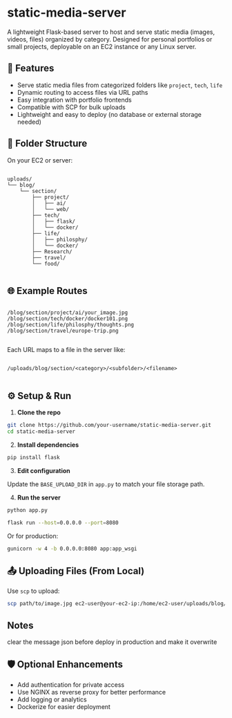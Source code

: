 # static-media-server

A lightweight Flask-based server to host and serve static media (images, videos, files) organized by category. Designed for personal portfolios or small projects, deployable on an EC2 instance or any Linux server.

## 🚀 Features

- Serve static media files from categorized folders like `project`, `tech`, `life`
- Dynamic routing to access files via URL paths
- Easy integration with portfolio frontends
- Compatible with SCP for bulk uploads
- Lightweight and easy to deploy (no database or external storage needed)

## 📁 Folder Structure

On your EC2 or server:

```

uploads/
└── blog/
    └── section/
        ├── project/
        │   ├── ai/
        │   └── web/
        ├── tech/
        │   ├── flask/
        │   └── docker/
        ├── life/
        │   ├── philosphy/
        │   └── docker/
        ├── Research/
        ├── travel/
        └── food/


```

## 🌐 Example Routes

```

/blog/section/project/ai/your_image.jpg
/blog/section/tech/docker/docker101.png
/blog/section/life/philosphy/thoughts.png
/blog/section/travel/europe-trip.png


```

Each URL maps to a file in the server like:

```

/uploads/blog/section/<category>/<subfolder>/<filename>


````

## ⚙️ Setup & Run

1. **Clone the repo**

```bash
git clone https://github.com/your-username/static-media-server.git
cd static-media-server
````

2. **Install dependencies**

```bash
pip install flask
```

3. **Edit configuration**

Update the `BASE_UPLOAD_DIR` in `app.py` to match your file storage path.

4. **Run the server**

```bash
python app.py

flask run --host=0.0.0.0 --port=8080

```

Or for production:

```bash
gunicorn -w 4 -b 0.0.0.0:8080 app:app_wsgi

```

## 📤 Uploading Files (From Local)

Use `scp` to upload:

```bash
scp path/to/image.jpg ec2-user@your-ec2-ip:/home/ec2-user/uploads/blog/section/project/ai/


```

## Notes 

clear the message json before deploy in production and make it overwrite

## 🛡️ Optional Enhancements

* Add authentication for private access
* Use NGINX as reverse proxy for better performance
* Add logging or analytics
* Dockerize for easier deployment




